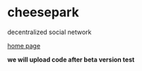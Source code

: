 # cheesepark
decentralized social network

[home page](https://cheesepark.io)

**we will upload code after beta version test**

